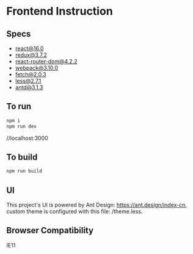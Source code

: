 # Frontend Instruction

## Specs 

+ react@16.0
+ redux@3.7.2
+ react-router-dom@4.2.2
+ webpack@3.10.0
+ fetch@2.0.3
+ less@2.7.1
+ antd@3.1.3

## To run 
```sh
npm i
npm run dev
```
//localhost:3000

## To build 
```sh
npm run build 
```

## UI
This project's UI is powered by Ant Design: https://ant.design/index-cn, custom theme is configured with this file: /theme.less.

## Browser Compatibility

IE11